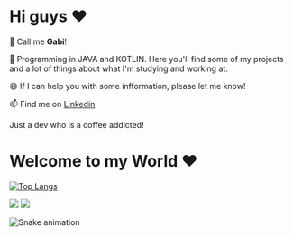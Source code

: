<h1>Hi guys ♥</h1>

👯 Call me <b>Gabi</b>!

🌱 Programming in JAVA and KOTLIN. Here you'll find some of my projects and a lot of things about what I'm studying and working at.

😄 If I can help you with some infformation, please let me know!

📫 Find me on <a href= "https://www.linkedin.com/in/gabriela-da-costa-rodrigues-05688381/">Linkedin</a>

Just a dev who is a coffee addicted!

<h1>Welcome to my World ♥</h1>

[![Top Langs](https://github-readme-stats.vercel.app/api/top-langs/?username=gabiircosta&layout=compact)](https://github.com/gabiircosta/github-readme-stats)

<div> 
  <a href = "rcostagabi@gmail.com"><img src="https://img.shields.io/badge/-Gmail-%23333?style=for-the-badge&logo=gmail&logoColor=white" target="_blank"></a>
  <a href="https://www.linkedin.com/in/gabriela-rodrigues-05688381/" target="_blank"><img src="https://img.shields.io/badge/-LinkedIn-%230077B5?style=for-the-badge&logo=linkedin&logoColor=white" target="_blank"></a> 
 
 ![Snake animation](https://github.com/gabiircosta/gabiircosta/blob/output/github-contribution-grid-snake.svg)
 
</div>
